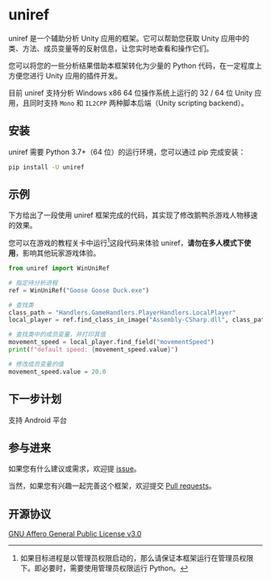 # uniref

uniref 是一个辅助分析 Unity 应用的框架。它可以帮助您获取 Unity 应用中的类、方法、成员变量等的反射信息，让您实时地查看和操作它们。

您可以将您的一些分析结果借助本框架转化为少量的 Python 代码，在一定程度上方便您进行 Unity 应用的插件开发。

目前 uniref 支持分析 Windows x86 64 位操作系统上运行的 32 / 64 位 Unity 应用，且同时支持 `Mono` 和 `IL2CPP` 两种脚本后端（Unity scripting backend）。

## 安装

uniref 需要 Python 3.7+（64 位）的运行环境，您可以通过 pip 完成安装：

```bash
pip install -U uniref
```

## 示例

下方给出了一段使用 uniref 框架完成的代码，其实现了修改鹅鸭杀游戏人物移速的效果。

您可以在游戏的教程关卡中运行[^1]这段代码来体验 uniref，**请勿在多人模式下使用**，影响其他玩家游戏体验。

```Python
from uniref import WinUniRef

# 指定待分析进程
ref = WinUniRef("Goose Goose Duck.exe")

# 查找类
class_path = "Handlers.GameHandlers.PlayerHandlers.LocalPlayer"
local_player = ref.find_class_in_image("Assembly-CSharp.dll", class_path)

# 查找类中的成员变量，并打印其值
movement_speed = local_player.find_field("movementSpeed")
print(f"default speed: {movement_speed.value}")

# 修改成员变量的值
movement_speed.value = 20.0
```

## 下一步计划

支持 Android 平台

## 参与进来

如果您有什么建议或需求，欢迎提 [issue](https://github.com/in1nit1t/uniref/issues)。

当然，如果您有兴趣一起完善这个框架，欢迎提交 [Pull requests](https://github.com/in1nit1t/uniref/pulls)。

## 开源协议

[GNU Affero General Public License v3.0](https://github.com/in1nit1t/uniref/blob/main/LICENSE)


[^1]: 如果目标进程是以管理员权限启动的，那么请保证本框架运行在管理员权限下。即必要时，需要使用管理员权限运行 Python。
